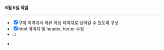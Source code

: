 **6월 5일 작업**

---

- [x] 구매 이력에서 리뷰 작성 페이지로 넘어갈 수 있도록 구성
- [x] html 이미지 및 header, footer 수정
- [ ] 
- 